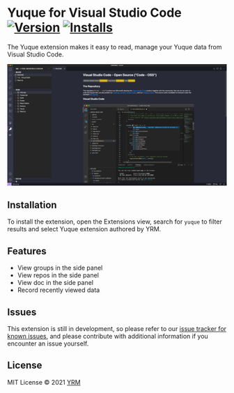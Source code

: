 # Yuque for Visual Studio Code  [![Version](https://vsmarketplacebadge.apphb.com/version/YRM.yuque.svg)](https://marketplace.visualstudio.com/items?itemName=YRM.yuque) [![Installs](https://vsmarketplacebadge.apphb.com/installs-short/YRM.yuque.svg)](https://marketplace.visualstudio.com/items?itemName=YRM.yuque)

The Yuque extension makes it easy to read, manage your Yuque data from Visual Studio Code.

![](./resources/snapshot.png)

## Installation
To install the extension, open the Extensions view, search for `yuque` to filter results and select Yuque extension authored by YRM.

## Features
- View groups in the side panel
- View repos in the side panel
- View doc in the side panel
- Record recently viewed data

## Issues

This extension is still in development, so please refer to our [issue tracker for known issues](https://github.com/yrming/vscode-yuque/issues), and please contribute with additional information if you encounter an issue yourself.

## License
MIT License © 2021 [YRM](https://github.com/yrming)
